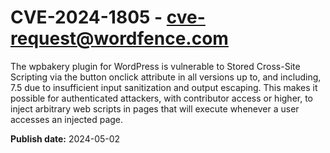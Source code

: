 # CVE-2024-1805 - cve-request@wordfence.com

The wpbakery plugin for WordPress is vulnerable to Stored Cross-Site Scripting via the button onclick attribute in all versions up to, and including, 7.5 due to insufficient input sanitization and output escaping. This makes it possible for authenticated attackers, with contributor access or higher, to inject arbitrary web scripts in pages that will execute whenever a user accesses an injected page.

**Publish date:** 2024-05-02
